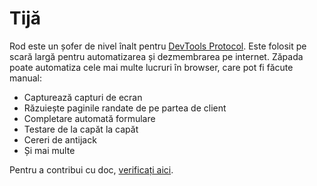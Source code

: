 # Tijă

Rod este un șofer de nivel înalt pentru [DevTools Protocol](https://chromedevtools.github.io/devtools-protocol). Este folosit pe scară largă pentru automatizarea și dezmembrarea pe internet. Zăpada poate automatiza cele mai multe lucruri în browser, care pot fi făcute manual:

- Capturează capturi de ecran
- Răzuiește paginile randate de pe partea de client
- Completare automată formulare
- Testare de la capăt la capăt
- Cereri de antijack
- Și mai multe

Pentru a contribui cu doc, [verificați aici](contribute-doc.md).
